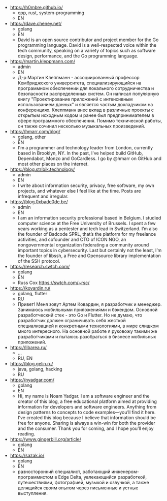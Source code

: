 - https://h0mbre.github.io/
  - cpp, rust, system-programming
  - EN
- https://dave.cheney.net/
  - golang
  - EN
  - David is an open source contributor and project member for the Go programming language. David is a well-respected voice within the tech community, speaking on a variety of topics such as software design, performance, and the Go programming language.
- https://martin.kleppmann.com/
  - admin
  - EN
  - Д-р Мартин Клеппманн - ассоциированный профессор Кембриджского университета, специализирующийся на программном обеспечении для локального сотрудничества и безопасности распределенных систем. Он написал популярную книгу "Проектирование приложений с интенсивным использованием данных" и является частым докладчиком на конференциях. Клеппманн внес вклад в различные проекты с открытым исходным кодом и ранее был предпринимателем в сфере программного обеспечения. Помимо технической работы, он также сочинил несколько музыкальных произведений.
- https://hmarr.com/blog/
  - golang, other
  - EN
  - I'm a programmer and technology leader from London, currently based in Brooklyn, NY. In the past, I've helped build GitHub, Dependabot, Monzo and GoCardless. I go by @hmarr on GitHub and most other places on the internet.
- https://blog.stribik.technology/
  - admin
  - EN
  - I write about information security, privacy, free software, my own projects, and whatever else I feel like at the time. Posts are infrequent and irregular.
- https://blog.0xbadc0de.be/
  - admin
  - EN
  - I am an information security professional based in Belgium. I studied computer science at the Free University of Brussels. I spent a few years working as a pentester and tech lead  in Switzerland. I’m also the founder of Badcode SPRL, that’s the platform for my freelance activities, and cofounder and CTO of ICON NGO, an nongovernmental organization federating a community around important topics in cybersecurity. Last but certainly not the least, I’m the founder of libssh, a Free and Opensource library implementation of the SSH protocol.
- https://research.swtch.com/
  - golang
  - EN
  - Russ Cox https://swtch.com/~rsc/
- https://kovardin.ru/
  - golang, flutter
  - RU
  - Привет! Меня зовут Артем Ковардин, я разработчик и менеджер. Занимаюсь мобильными приложениями и бэкендом. Основной разработческий стек - это Go и Flutter. Но не думаю, что разработчик должен ограничивать себя жесткой специализацией и конкретными технологиями, в мире слишком много интересного. На основной работе я руковожу такими же разработчиками и пытаюсь разобраться в бизнесе мобильных приложений.
- https://libarea.ru/
  - ...
  - RU, EN
- https://blog.gelin.ru/
  - java, golang, hacking
  - RU
- https://nyadgar.com/
  - golang
  - EN
  - Hi, my name is Noam Yadgar. I am a software engineer and the creator of this blog, a free educational platform aimed at providing information for developers and software engineers. Anything from design patterns to concepts to code examples—you’ll find it here. I’ve created this blog because I believe that information should be free for anyone. Sharing is always a win-win for both the provider and the consumer. Thank you for coming, and I hope you’ll enjoy reading.
- https://www.gingerbill.org/article/
  - golang
  - EN
- https://sazak.io/
  - golang
  - EN
  - разносторонний специалист, работающий инженером-программистом в Edge Delta, увлекающийся разработкой, путешествиями, фотографией, музыкой и озвучкой, а также делящийся своим опытом через письменные и устные выступления.
